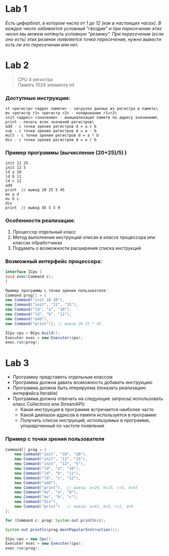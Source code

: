 # Lab 1

*Есть циферблат, в котором числа от 1 до 12 (как в настоящих часах).
В каждое число забивается условный "гвоздик" и при пересечении этих чисел мы можем
натянуть условную "резинку". При пересечении (если оно есть) этих резинок появляется
точка пересечения, нужно вывести есть ли это пересечении или нет.*
# Lab 2

> CPU 4 регистра\
> Память 1024 элемента int 

### Доступные инструкции:
```ld <регистр> <адрес памяти> - загрузка данных из памяти в регистр\
st <регистр> <адрес памяти> - загрузка данных из регистра в память\
mv <регистр r1> <регистр r2> - копирование r1=r2\
init <адрес> <значение> - инициализация памяти по адресу значением\
print - печать всех значений регистров\
add - с точки зрения регистров d = a + b
sub - с точки зрения регистров d = a - b
mult - с точки зрения регистров d = a * b
div - с точки зрения регистров d = a / b
```
### Пример программы (вычисление (20+25)/5) )
```init 10 20
init 11 25
init 12 5
ld a 10
ld b 11
ld c 12
add
print  // вывод 20 25 5 45
mv a d
mv b c
div
print  // вывод 45 5 5 9
```

### Особенности реализации:
1) Процессор отдельный класс
2) Метод выполнения инструкций описан в классе процессора или классах обработчиках
3) Подумать о возможности расширения списка инструкций

### Возможный интерфейс процессора:
```Java
interface ICpu {
void exec(Command c);
}

Пример программы с точки зрения пользователя:
Command prog[] = {
new Command("init 10 20"),
new Command("init", "11", "25"),
new Command("ld", "a", "10"),
new Command("ld", "b", "11"),
new Command("add"),
new Command("print")}; // вывод 20 25 * 45

ICpu cpu = BCpu.build();
Executer exec = new Executer(cpu);
exec.run(prog);
```

# Lab 3
* Программу представить отдельным классом
* Программа должна давать возможность добавить инструкцию
* Программа должна быть итерируема (показать реализацию интерфейса Iterable)
* Программа должна отвечать на следующие запросы( использовать класс Collections или StreamAPI):
    * Какая инструкция в программе встречается наиболее часто
    * Какой диапазон адресов в памяти используется в программе
    * Получить список инструкций, используемых в программе, упорядоченный по частоте появления

### Пример с точки зрения пользователя
```Java
Command[] prog = {
    new Command("init", "10", "20"),
    new Command("init", "11", "25"),
    new Command("init", "12", "5"),
    new Command("ld", "a", "10"),
    new Command("ld", "b", "11"),
    new Command("ld", "c", "12"),
    new Command("add"),
    new Command("print"),  // вывод: a=20, b=25, c=5, d=45
    new Command("mv", "a", "d"),
    new Command("mv", "b", "c"),
    new Command("div"),
    new Command("print")   // вывод: a=45, b=5, c=5, d=9
};

for (Command c: prog) System.out.println(c);

System.out.println(prog.mostPopularInstruction());

ICpu cpu = new Cpu();
Executer exec = new Executer(cpu);
exec.run(prog);
```
